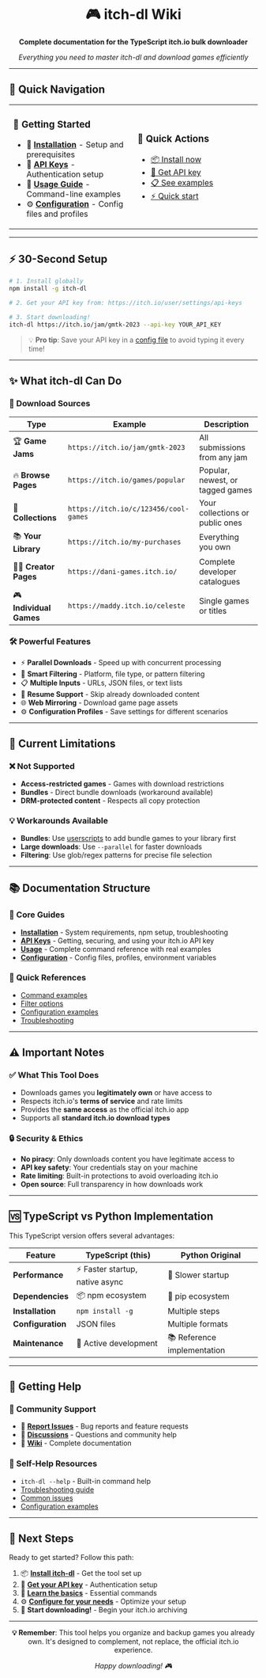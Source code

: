 <div align="center">

# 🎮 itch-dl Wiki

**Complete documentation for the TypeScript itch.io bulk downloader**

_Everything you need to master itch-dl and download games efficiently_

---

</div>

## 🚀 Quick Navigation

<table>
<tr>
<td width="50%">

### 🏁 Getting Started

- 🚀 **[Installation](Installation.md)** - Setup and prerequisites
- 🔑 **[API Keys](API-Keys.md)** - Authentication setup
- 📖 **[Usage Guide](Usage.md)** - Command-line examples
- ⚙️ **[Configuration](Configuration.md)** - Config files and profiles

</td>
<td width="50%">

### 🎯 Quick Actions

- [📦 Install now](Installation.md#install-from-npm-recommended)
- [🔑 Get API key](https://itch.io/user/settings/api-keys)
- [📋 See examples](Usage.md#basic-examples)
- [⚡ Quick start](#-30-second-setup)

</td>
</tr>
</table>

---

## ⚡ 30-Second Setup

```bash
# 1. Install globally
npm install -g itch-dl

# 2. Get your API key from: https://itch.io/user/settings/api-keys

# 3. Start downloading!
itch-dl https://itch.io/jam/gmtk-2023 --api-key YOUR_API_KEY
```

> 💡 **Pro tip**: Save your API key in a [config file](Configuration.md) to
> avoid typing it every time!

---

## ✨ What itch-dl Can Do

### 🎯 Download Sources

| Type                    | Example                               | Description                      |
| ----------------------- | ------------------------------------- | -------------------------------- |
| 🏆 **Game Jams**        | `https://itch.io/jam/gmtk-2023`       | All submissions from any jam     |
| 🔥 **Browse Pages**     | `https://itch.io/games/popular`       | Popular, newest, or tagged games |
| 📂 **Collections**      | `https://itch.io/c/123456/cool-games` | Your collections or public ones  |
| 📚 **Your Library**     | `https://itch.io/my-purchases`        | Everything you own               |
| 👨‍💻 **Creator Pages**    | `https://dani-games.itch.io/`         | Complete developer catalogues    |
| 🎮 **Individual Games** | `https://maddy.itch.io/celeste`       | Single games or titles           |

### 🛠️ Powerful Features

- ⚡ **Parallel Downloads** - Speed up with concurrent processing
- 🎯 **Smart Filtering** - Platform, file type, or pattern filtering
- 📋 **Multiple Inputs** - URLs, JSON files, or text lists
- 🔄 **Resume Support** - Skip already downloaded content
- 🌐 **Web Mirroring** - Download game page assets
- ⚙️ **Configuration Profiles** - Save settings for different scenarios

---

## 🚧 Current Limitations

### ❌ Not Supported

- **Access-restricted games** - Games with download restrictions
- **Bundles** - Direct bundle downloads (workaround available)
- **DRM-protected content** - Respects all copy protection

### 💡 Workarounds Available

- **Bundles**: Use
  [userscripts](https://gist.github.com/lats/c920866caf9c0cb04e82abba411e1bb9)
  to add bundle games to your library first
- **Large downloads**: Use `--parallel` for faster downloads
- **Filtering**: Use glob/regex patterns for precise file selection

---

## 📚 Documentation Structure

### 📖 Core Guides

- **[Installation](Installation.md)** - System requirements, npm setup,
  troubleshooting
- **[API Keys](API-Keys.md)** - Getting, securing, and using your itch.io API
  key
- **[Usage](Usage.md)** - Complete command reference with real examples
- **[Configuration](Configuration.md)** - Config files, profiles, environment
  variables

### 🎯 Quick References

- [Command examples](Usage.md#basic-examples)
- [Filter options](Usage.md#file-filtering)
- [Configuration examples](Configuration.md#example-configurations)
- [Troubleshooting](Installation.md#troubleshooting)

---

## ⚠️ Important Notes

### ✅ What This Tool Does

- Downloads games you **legitimately own** or have access to
- Respects itch.io's **terms of service** and rate limits
- Provides the **same access** as the official itch.io app
- Supports all **standard itch.io download types**

### 🔒 Security & Ethics

- **No piracy**: Only downloads content you have legitimate access to
- **API key safety**: Your credentials stay on your machine
- **Rate limiting**: Built-in protections to avoid overloading itch.io
- **Open source**: Full transparency in how downloads work

---

## 🆚 TypeScript vs Python Implementation

This TypeScript version offers several advantages:

| Feature           | TypeScript (this)               | Python Original             |
| ----------------- | ------------------------------- | --------------------------- |
| **Performance**   | ⚡ Faster startup, native async | 🐌 Slower startup           |
| **Dependencies**  | 📦 npm ecosystem                | 🐍 pip ecosystem            |
| **Installation**  | `npm install -g`                | Multiple steps              |
| **Configuration** | JSON files                      | Multiple formats            |
| **Maintenance**   | 🔄 Active development           | 📚 Reference implementation |

---

## 🤝 Getting Help

### 💬 Community Support

- 🐛 **[Report Issues](https://github.com/Wal33D/itch-dl/issues)** - Bug reports
  and feature requests
- 💭 **[Discussions](https://github.com/Wal33D/itch-dl/discussions)** -
  Questions and community help
- 📖 **[Wiki](https://github.com/Wal33D/itch-dl/wiki)** - Complete documentation

### 🔧 Self-Help Resources

- `itch-dl --help` - Built-in command help
- [Troubleshooting guide](Installation.md#troubleshooting)
- [Common issues](Usage.md#troubleshooting)
- [Configuration examples](Configuration.md#example-configurations)

---

## 🎯 Next Steps

Ready to get started? Follow this path:

1. 📦 **[Install itch-dl](Installation.md)** - Get the tool set up
2. 🔑 **[Get your API key](API-Keys.md)** - Authentication setup
3. 📖 **[Learn the basics](Usage.md)** - Essential commands
4. ⚙️ **[Configure for your needs](Configuration.md)** - Optimize your setup
5. 🚀 **Start downloading!** - Begin your itch.io archiving

---

<div align="center">

**💡 Remember**: This tool helps you organize and backup games you already own.
It's designed to complement, not replace, the official itch.io experience.

_Happy downloading! 🎮_

</div>
